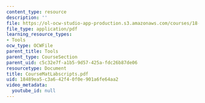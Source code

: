 ```yaml
---
content_type: resource
description: ''
file: https://ol-ocw-studio-app-production.s3.amazonaws.com/courses/18-04-complex-variables-with-applications-fall-1999/18489ea5c3a642f40f0e901a6fe64aa2_CourseMatLabscripts.pdf
file_type: application/pdf
learning_resource_types:
- Tools
ocw_type: OCWFile
parent_title: Tools
parent_type: CourseSection
parent_uid: c5c32e7f-a1b5-9d57-425a-fdc26b87de06
resourcetype: Document
title: CourseMatLabscripts.pdf
uid: 18489ea5-c3a6-42f4-0f0e-901a6fe64aa2
video_metadata:
  youtube_id: null
---
```

